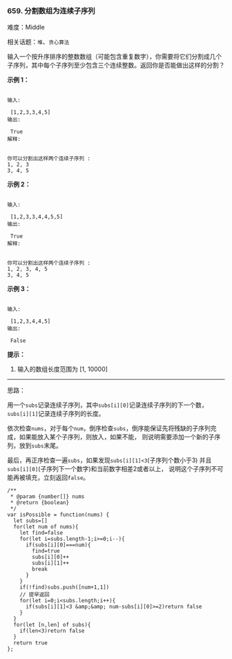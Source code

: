 ### 659. 分割数组为连续子序列

难度：Middle

相关话题：`堆`、`贪心算法`

输入一个按升序排序的整数数组（可能包含重复数字），你需要将它们分割成几个子序列，其中每个子序列至少包含三个连续整数。返回你是否能做出这样的分割？







**示例 1：** 



```

输入:

 [1,2,3,3,4,5]
输出:

 True
解释:


你可以分割出这样两个连续子序列 : 
1, 2, 3
3, 4, 5
```






**示例 2：** 



```

输入:

 [1,2,3,3,4,4,5,5]
输出:

 True
解释:


你可以分割出这样两个连续子序列 : 
1, 2, 3, 4, 5
3, 4, 5
```






**示例 3：** 



```

输入:

 [1,2,3,4,4,5]
输出:

 False
```






**提示：** 




1. 输入的数组长度范围为 [1, 10000]










-----

思路：

用一个`subs`记录连续子序列，其中`subs[i][0]`记录连续子序列的下一个数，`subs[i][1]`记录连续子序列的长度。

依次检查`nums`，对于每个`num`，倒序检查`subs`，倒序能保证先将残缺的子序列完成，如果能放入某个子序列，则放入，如果不能，
则说明需要添加一个新的子序列，放到`subs`末尾。

最后，再正序检查一遍`subs`，如果发现`subs[i][1]<3`(子序列个数小于3) 并且 `subs[i][0]`(子序列下一个数字)和当前数字相差2或者以上，
说明这个子序列不可能再被填充，立刻返回`false`。
```
/**
 * @param {number[]} nums
 * @return {boolean}
 */
var isPossible = function(nums) {
  let subs=[]
  for(let num of nums){
    let find=false
    for(let i=subs.length-1;i>=0;i--){
      if(subs[i][0]===num){
        find=true
        subs[i][0]++
        subs[i][1]++
        break
      }
    }
    if(!find)subs.push([num+1,1])
    // 提早返回
    for(let i=0;i<subs.length;i++){
      if(subs[i][1]<3 &amp;&amp; num-subs[i][0]>=2)return false
    }
  }
  for(let [n,len] of subs){
    if(len<3)return false
  }
  return true
};
```

